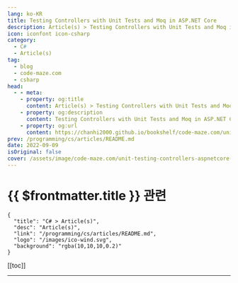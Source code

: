 ```yaml
---
lang: ko-KR
title: Testing Controllers with Unit Tests and Moq in ASP.NET Core
description: Article(s) > Testing Controllers with Unit Tests and Moq in ASP.NET Core
icon: iconfont icon-csharp
category: 
  - C#
  - Article(s)
tag: 
  - blog
  - code-maze.com
  - csharp
head:  
  - - meta:
    - property: og:title
      content: Article(s) > Testing Controllers with Unit Tests and Moq in ASP.NET Core
    - property: og:description
      content: Testing Controllers with Unit Tests and Moq in ASP.NET Core
    - property: og:url
      content: https://chanhi2000.github.io/bookshelf/code-maze.com/unit-testing-controllers-aspnetcore-moq.html
prev: /programming/cs/articles/README.md
date: 2022-09-09
isOriginal: false
cover: /assets/image/code-maze.com/unit-testing-controllers-aspnetcore-moq/banner.png
---
```


# {{ $frontmatter.title }} 관련

```component VPCard
{
  "title": "C# > Article(s)",
  "desc": "Article(s)",
  "link": "/programming/cs/articles/README.md",
  "logo": "/images/ico-wind.svg",
  "background": "rgba(10,10,10,0.2)"
}
```

[[toc]]

---

<SiteInfo
  name="Testing Controllers with Unit Tests and Moq in ASP.NET Core"
  desc="In this article, we are going to talk about unit testing controllers by using the Moq library, which enables us to isolate dependencies."
  url="https://code-maze.com/unit-testing-controllers-aspnetcore-moq/"
  logo="/assets/image/code-maze.com/favicon.png"
  preview="/assets/image/code-maze.com/unit-testing-controllers-aspnetcore-moq/banner.png"/>

<!-- TODO: 작성 -->
